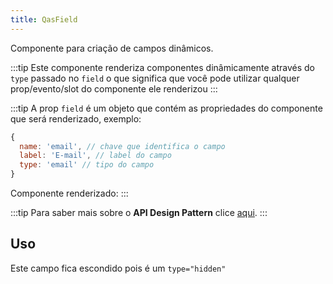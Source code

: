 ```yaml
---
title: QasField
---
```


Componente para criação de campos dinâmicos.

<doc-api file="field/QasField" name="QasField" />

:::tip
Este componente renderiza componentes dinâmicamente através do `type` passado no `field` o que significa que você pode utilizar qualquer prop/evento/slot do componente ele renderizou
:::

:::tip
A prop `field` é um objeto que contém as propriedades do componente que será renderizado, exemplo:

```js
{
  name: 'email', // chave que identifica o campo
  label: 'E-mail', // label do campo
  type: 'email' // tipo do campo
}
```

Componente renderizado:
<qas-field :field="{ name: 'email', label: 'E-mail', type: 'Email' }" />
:::

:::tip
Para saber mais sobre o **API Design Pattern** clice [aqui](https://www.notion.so/bildvitta/API-Design-Patterns-5c2509b697614bbbac49cbed0aab70a1).
:::

## Uso
<doc-example file="QasField/Basic" title="Text" />
<doc-example file="QasField/Select" title="Select" />
<doc-example file="QasField/TextArea" title="Text Area" />
<doc-example file="QasField/Number" title="Número" />

Este campo fica escondido pois é um `type="hidden"`
<doc-example file="QasField/Hidden" title="Escondido" />

<doc-example file="QasField/Email" title="E-mail" />
<doc-example file="QasField/Password" title="Senha" />
<doc-example file="QasField/Decimal" title="Decimal" />
<doc-example file="QasField/Money" title="Dinheiro" />
<doc-example file="QasField/Percent" title="Percentual" />
<doc-example file="QasField/Date" title="Data" />
<doc-example file="QasField/Time" title="Hora" />
<doc-example file="QasField/DateTime" title="Dara e Hora" />
<doc-example file="QasField/Boolean" title="Booleano (toogle)" />
<doc-example file="QasField/Checkbox" title="Checkbox" />
<doc-example file="QasField/Radio" title="Radio" />
<doc-example file="QasField/Upload" title="Upload" />
<doc-example file="QasField/SignatureUploader" title="Upload de assinatura" />
<doc-example file="QasField/Editor" title="Editor" />
